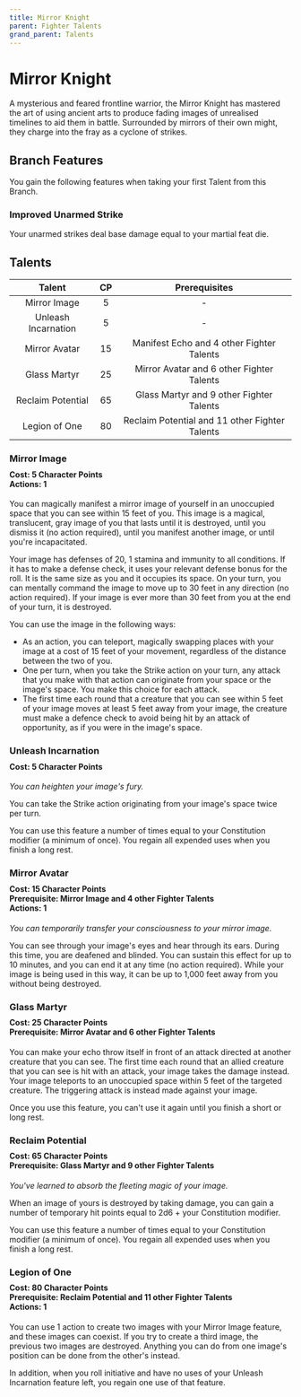 ```yaml
---
title: Mirror Knight
parent: Fighter Talents
grand_parent: Talents
---
```


# Mirror Knight
A mysterious and feared frontline warrior, the Mirror Knight has mastered the art of using ancient arts to produce fading images of unrealised timelines to aid them in battle. Surrounded by mirrors of their own might, they charge into the fray as a cyclone of strikes.

## Branch Features
You gain the following features when taking your first Talent from this Branch.

### Improved Unarmed Strike
Your unarmed strikes deal base damage equal to your martial feat die.

## Talents

| Talent | CP | Prerequisites |
|:------:|:--:|:-------------:|
| Mirror Image        | 5  | - |
| Unleash Incarnation | 5  | - |
| Mirror Avatar       | 15 | Manifest Echo and 4 other Fighter Talents |
| Glass Martyr        | 25 | Mirror Avatar and 6 other Fighter Talents |
| Reclaim Potential   | 65 | Glass Martyr and 9 other Fighter Talents |
| Legion of One       | 80 | Reclaim Potential and 11 other Fighter Talents |

### Mirror Image

<div style="margin-top:-10px;"></div>

#### **Cost:** 5 Character Points<br>**Actions:** 1
You can magically manifest a mirror image of yourself in an unoccupied space that you can see within 15 feet of you. This image is a magical, translucent, gray image of you that lasts until it is destroyed, until you dismiss it (no action required), until you manifest another image, or until you're incapacitated.

Your image has defenses of 20, 1 stamina and immunity to all conditions. If it has to make a defense check, it uses your relevant defense bonus for the roll. It is the same size as you and it occupies its space. On your turn, you can mentally command the image to move up to 30 feet in any direction (no action required). If your image is ever more than 30 feet from you at the end of your turn, it is destroyed.

You can use the image in the following ways:
- As an action, you can teleport, magically swapping places with your image at a cost of 15 feet of your movement, regardless of the distance between the two of you.
- One per turn, when you take the Strike action on your turn, any attack that you make with that action can originate from your space or the image's space. You make this choice for each attack.
- The first time each round that a creature that you can see within 5 feet of your image moves at least 5 feet away from your image, the creature must make a defence check to avoid being hit by an attack of opportunity, as if you were in the image's space.

### Unleash Incarnation

<div style="margin-top:-10px;"></div>

#### **Cost:** 5 Character Points
*You can heighten your image's fury.*

You can take the Strike action originating from your image's space twice per turn.

You can use this feature a number of times equal to your Constitution modifier (a minimum of once). You regain all expended uses when you finish a long rest.

### Mirror Avatar

<div style="margin-top:-10px;"></div>

#### **Cost:** 15 Character Points<br>**Prerequisite:** Mirror Image and 4 other Fighter Talents<br>**Actions:** 1
*You can temporarily transfer your consciousness to your mirror image.*

You can see through your image's eyes and hear through its ears. During this time, you are deafened and blinded. You can sustain this effect for up to 10 minutes, and you can end it at any time (no action required). While your image is being used in this way, it can be up to 1,000 feet away from you without being destroyed.

### Glass Martyr

<div style="margin-top:-10px;"></div>

#### **Cost:** 25 Character Points<br>**Prerequisite:** Mirror Avatar and 6 other Fighter Talents
You can make your echo throw itself in front of an attack directed at another creature that you can see. The first time each round that an allied creature that you can see is hit with an attack, your image takes the damage instead. Your image teleports to an unoccupied space within 5 feet of the targeted creature. The triggering attack is instead made against your image.

Once you use this feature, you can't use it again until you finish a short or long rest.

### Reclaim Potential

<div style="margin-top:-10px;"></div>

#### **Cost:** 65 Character Points<br>**Prerequisite:** Glass Martyr and 9 other Fighter Talents
*You've learned to absorb the fleeting magic of your image.*

When an image of yours is destroyed by taking damage, you can gain a number of temporary hit points equal to 2d6 + your Constitution modifier.

You can use this feature a number of times equal to your Constitution modifier (a minimum of once). You regain all expended uses when you finish a long rest.

### Legion of One

<div style="margin-top:-10px;"></div>

#### **Cost:** 80 Character Points<br>**Prerequisite:** Reclaim Potential and 11 other Fighter Talents<br>**Actions:** 1
You can use 1 action to create two images with your Mirror Image feature, and these images can coexist. If you try to create a third image, the previous two images are destroyed. Anything you can do from one image's position can be done from the other's instead.

In addition, when you roll initiative and have no uses of your Unleash Incarnation feature left, you regain one use of that feature.
